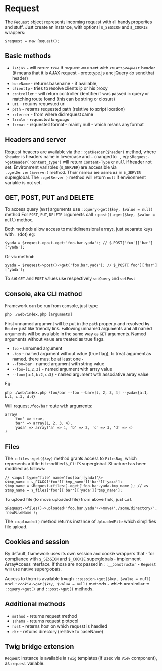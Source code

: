 # Request

The `Request` object represents incoming request with all handy properties and stuff.
Just create an instance, with optional `$_SESSION` and `$_COOKIE` wrappers:

	$request = new Request();

## Basic methods

 * `isAjax` - will return `true` if request was sent with `XMLHttpRequest` header (it means that it is AJAX request - prototype.js and jQuery do send that header)
 * `baseName` - returns basename - if available,
 * `clientIp` - tries to resolve clients ip or his proxy
 * `controller` - will return controller identifier if was passed in query or matching route found (this can be string or closure)
 * `uri` - returns requested uri
 * `path` - returns requested path (relative to script location)
 * `referrer` - from where did request came
 * `locale` - requested language
 * `format` - requested format - mainly null - which means any format

## Headers and server

Request headers are available via the `::getHeader($header)` method, where `$header` is headers name in lowercase and `-` changed to `_`, eg: `$Request->getHeader('content_type')` will return `Content-Type` or `null` if header not set.
Environment variables (`$_SERVER`) are accessible via `::getServer($server)` method. Their names are same as in `$_SERVER` superglobal. The `::getServer()` method will return `null` if environment variable is not set.

## GET, POST, PUT and DELETE

To access query (`GET`) arguments use `::query->get($key, $value = null)` method
For `POST`, `PUT`, `DELETE` arguments call `::post()->get($key, $value = null)` method.

Both methods allow access to multidimensional arrays, just separate keys with `.` (dot) eg:

	$yada = $request->post->get('foo.bar.yada'); // $_POST['foo']['bar']['yada'];

Or via method:

	$yada = $request->post()->get('foo.bar.yada'); // $_POST['foo']['bar']['yada'];

To set `GET` and `POST` values use respectively `setQuery` and `setPost`

## Console, aka CLI method

Framework can be run from console, just type:

	php ./web/index.php [arguments]

First unnamed argument will be put in the `path` property and resolved by `Router` just like friendly link.
Fallowing unnamed arguments and all named arguments will be available in the same way as `GET` arguments.
Named arguments without value are treated as true flags.

 * `foo` - unnamed argument
 * `-foo` - named argument without value (true flag), to treat argument as named, there must be at least one `-`
 * `--foo=bar` - named argument with string value
 * `--foo=[1,2,3]` - named argument with array value
 * `--foo={a:1,b:2,c:3}` - named argument with associative array value

Eg:

	php ./web/index.php /foo/bar --foo --bar=[1, 2, 3, 4] --yada={a:1, b:2, c:3, d:4}

Will request `/foo/bar` route with arguments:

	array(
		'foo' => true,
		'bar' => array(1, 2, 3, 4),
		'yada' => array('a' => 1, 'b' => 2, 'c' => 3, 'd' => 4)
	)

## Files

The `::files->get($key)` method grants access to `FilesBag`, which represents a little bit modified `$_FILES` superglobal.
Structure has been modified as follows:

	// <input type="file" name="foo[bar][yada]"/>
	$tmp_name = $_FILES['foo']['tmp_name']['bar']['yada'];
	$tmp_name = $Request->files()->get('foo.bar.yada.tmp_name'); // as $tmp_name = $_files['foo']['bar']['yada']['tmp_name'];

To upload file (to move uploaded file) from above field, just call:

	$Request->files()->uploaded('foo.bar.yada')->move('./some/directory/', 'newFileName');

The `::uploaded()` method returns instance of `UploadedFile` which simplifies file upload.

## Cookies and session

By default, framework uses its own session and cookie wrappers that - for compliance with `$_SESSION` and `$_COOKIE` superglobals - implemnent ArrayAccess interface.
If those are not passed in `::__constructor` - `Request` will use native superglobals.

Access to them is available trough `::session->get($key, $value = null)` and `::cookie->get($key, $value = null)` methods - which are similar to `::query->get()` and `::post->get()` methods.

## Additional methods

 * `method` - returns request method
 * `schema` - returns request protocol
 * `host` - returns host on which request is handled
 * `dir` - returns directory (relative to baseName)

## Twig bridge extension

`Request` instance is available in `Twig` templates (if used via `View` component), as `request` variable.